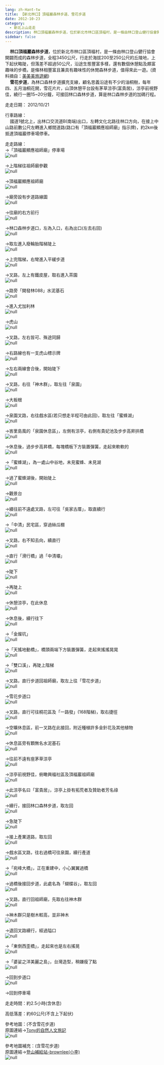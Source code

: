 ```yaml
---
lang: zh-Hant-tw
title: 【新北林口】頂福巖森林步道、雪花步道
date: 2012-10-23
category: 
  - 新北上山走走
description: 林口頂福巖森林步道，位於新北市林口區頂福村，是一條由林口登山健行協會開闢而成的森林步道，全程3450公尺，行走於海拔200至250公尺的丘陵地，上下起伏略陡，但落差不超過50公尺，沿途生態豐富多樣，還有數個休憩點及頗富趣味的步橋，是條林相豐富且兼具有趣味性的休閒森林步道，值得來此一遊。(資料摘自：[美美美旅遊網](http://emmm.tw/L3_content.php?L3_id=37510)) 雪花步道，為林口森林步道擴充支線，顧名思義沿途有不少的油桐樹，每年四、五月油桐花開，雪花片片，山頂休憩平台設有茅草涼亭(富貴居)，涼亭前視野佳，繞行一圈15~20分鐘，可接回林口森林步道，算是林口森林步道的加碼行程。
sidebar: false
---
```


    **林口頂福巖森林步道**，位於新北市林口區頂福村，是一條由林口登山健行協會開闢而成的森林步道，全程3450公尺，行走於海拔200至250公尺的丘陵地，上下起伏略陡，但落差不超過50公尺，沿途生態豐富多樣，還有數個休憩點及頗富趣味的步橋，是條林相豐富且兼具有趣味性的休閒森林步道，值得來此一遊。(資料摘自：[美美美旅遊網](http://emmm.tw/L3_content.php?L3_id=37510))  
    **雪花步道**，為林口森林步道擴充支線，顧名思義沿途有不少的油桐樹，每年四、五月油桐花開，雪花片片，山頂休憩平台設有茅草涼亭(富貴居)，涼亭前視野佳，繞行一圈15~20分鐘，可接回林口森林步道，算是林口森林步道的加碼行程。

走走日期： 2012/10/21

行車路線：  
    國道1號北上，出林口交流道B(南端)出口，左轉文化北路往林口方向，在接上中山路前數公尺左轉進入鄉間道路(路口有「頂福巖顯應祖師廟」指示牌)，約2km後抵達頂福巖停車場停車。

走走路線：  
→「頂福巖顯應祖師廟」停車場  
![null](image/237640261_l.jpg)

→上階梯往祖師廟參觀  
![null](image/237640276_l.jpg)

→頂福巖顯應祖師廟  
![null](image/237640291_l.jpg)

→廟旁設有步道路線圖  
![null](image/237640304_l.jpg)

→往廟的右方前行  
![null](image/237640308_l.jpg)

→林口森林步道口，左為入口，右為出口(左去右回)  
![null](image/237640317_l.jpg)

→取左進入廢輪胎階梯陡上  
![null](image/237640320_l.jpg)

→上完階梯，右彎進入平緩步道  
![null](image/237640324_l.jpg)

→叉路，左上有鐵皮屋，取右進入茶園  
![null](image/237640328_l.jpg)

→路旁「開發林088」水泥基石  
![null](image/237640334_l.jpg)

→進入尤加利林  
![null](image/237640343_l.jpg)

→虎山  
![null](image/237640349_l.jpg)

→叉路，左右皆可、殊途同歸  
![null](image/237640359_l.jpg)

→右路線也有一支虎山標示牌  
![null](image/237640364_l.jpg)

→左右兩線會合後，開始陡下  
![null](image/237640370_l.jpg)

→叉路，右往「神木群」，取左往「泉園」  
![null](image/237640377_l.jpg)

→大板根  
![null](image/237640382_l.jpg)

→泉園叉路，右往戲水區(若只想走半程可由此回)，取左往「蜜蜂湖」  
![null](image/237640389_l.jpg)

→峇里島風的「泉園休息區」，左側有涼亭，右側有貴妃池及步步高昇拱橋  
![null](image/237640393_l.jpg)

→休息後，過步步高昇橋，每塊橋板下方裝置彈簧，走起來軟軟的  
![null](image/237640405_l.jpg)

→「蜜蜂湖」，為一處山中谷地，未見蜜蜂、未見湖  
![null](image/237640413_l.jpg)

→過了蜜蜂湖後，開始陡上  
![null](image/237640419_l.jpg)

→觀景台  
![null](image/237640424_l.jpg)

→續往前不遠處叉路，左可往「吳家古厝」，取直續行  
![null](image/237640429_l.jpg)

→「中清」民宅區，穿過絲瓜棚  
![null](image/237640431_l.jpg)

→叉路，右不知去向，續直行  
![null](image/237640440_l.jpg)

→直行「滑行橋」過「中清壩」  
![null](image/237640449_l.jpg)

→陡下  
![null](image/237640455_l.jpg)

→再陡上  
![null](image/237640462_l.jpg)

→休憩涼亭，在此休息  
![null](image/237640475_l.jpg)

→休息後，續行往下  
![null](image/237640488_l.jpg)

→「金燦坑」  
![null](image/237640492_l.jpg)

→「天搖地動橋」，橋頭兩端下方裝置彈簧，走起來搖搖晃晃  
![null](image/237640503_l.jpg)

→「雙口溪」，再陡上階梯  
![null](image/237640510_l.jpg)

→叉路，直行步道回祖師廟，取左上往「雪花步道」  
![null](image/237640533_l.jpg)

→雪花步道口  
![null](image/237640538_l.jpg)

→叉路，直行可往桐花區及「一路發」(168階梯)，取右捷徑  
![null](image/237640556_l.jpg)

→空曠休息區，前一叉路在此接回，附近種植許多金針花及其他植物  
![null](image/237640563_l.jpg)

→休息區旁有顆無名水泥基石  
![null](image/237640571_l.jpg)

→往前不遠有座茅草涼亭  
![null](image/237640579_l.jpg)

→涼亭前視野佳，俯瞰興福社區及頂福巖祖師廟  
![null](image/237640596_l.jpg)

→此涼亭名曰「富貴居」，涼亭上掛有拓荒者及贊助者芳名祿  
![null](image/237640602_l.jpg)

→續行，接回林口森林步道，取左回  
![null](image/237640613_l.jpg)

→急陡下  
![null](image/237640619_l.jpg)

→接上產業道路，取左回  
![null](image/237640623_l.jpg)

→戲水區叉路，往右過橋可往泉園，續行產道  
![null](image/237640627_l.jpg)

→「宛峰大橋」，正在重建中，小心翼翼過橋  
![null](image/237640634_l.jpg)

→過橋後接回步道，此處名為「蝴蝶谷」，取左回  
![null](image/237640640_l.jpg)

→叉路，直行回祖師廟，先取右往神木群  
![null](image/237640661_l.jpg)

→神木群只是樹木較高，並非神木  
![null](image/237640666_l.jpg)

→退回叉路續行，經過隘口  
![null](image/237640671_l.jpg)

→「東倒西歪橋」，走起來也是左右搖晃  
![null](image/237640680_l.jpg)

→「婆娑之洋美麗之島」，台灣造型，稍嫌瘦了點  
![null](image/237640698_l.jpg)

→回到步道口  
![null](image/237640703_l.jpg)

→回到停車場

走走時間：約2.5小時(含休息)

高低落差：約60公尺(不含上下起伏)

參考地圖：(不含雪花步道)  
原圖連結→[Tony的自然人文旅記](http://www.tonyhuang39.com/tony0689/tony0689.html)  
![null](image/237641478_l.jpg)

參考地圖補充：(含雪花步道)  
原圖連結→[登山補給站-brownlee(小李)](http://www.keepon.com.tw/DiscussLoad.aspx?code=314B5CF9AEC3A19113F6CAA6F539A6622427129351A1A9B6)  
![null](image/237641483_l.jpg)